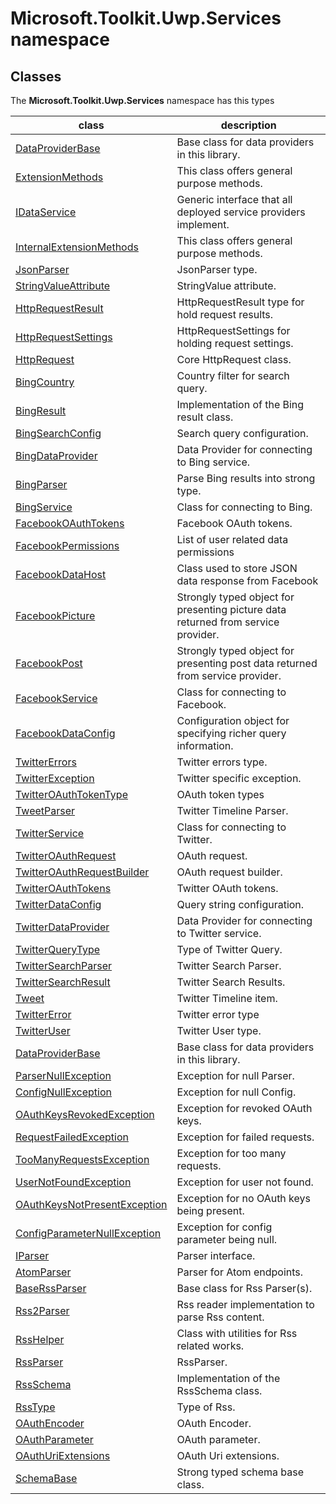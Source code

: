 
# Microsoft.Toolkit.Uwp.Services namespace

## Classes

The **Microsoft.Toolkit.Uwp.Services** namespace has this types


| class | description || --- | --- || [DataProviderBase<T1><T2>](Microsoft_Toolkit_Uwp_Services_DataProviderBase`2.md) | Base class for data providers in this library. || [ExtensionMethods](Microsoft_Toolkit_Uwp_Services_Core_ExtensionMethods.md) | This class offers general purpose methods. || [IDataService<T1><T2><T3>](Microsoft_Toolkit_Uwp_Services_Core_IDataService`3.md) | Generic interface that all deployed service providers implement. || [InternalExtensionMethods](Microsoft_Toolkit_Uwp_Services_Core_InternalExtensionMethods.md) | This class offers general purpose methods. || [JsonParser<T1>](Microsoft_Toolkit_Uwp_Services_Core_JsonParser`1.md) | JsonParser type. || [StringValueAttribute](Microsoft_Toolkit_Uwp_Services_Core_StringValueAttribute.md) | StringValue attribute. || [HttpRequestResult](Microsoft_Toolkit_Uwp_Services_Core_HttpRequestResult.md) | HttpRequestResult type for hold request results. || [HttpRequestSettings](Microsoft_Toolkit_Uwp_Services_Core_HttpRequestSettings.md) | HttpRequestSettings for holding request settings. || [HttpRequest](Microsoft_Toolkit_Uwp_Services_Core_HttpRequest.md) | Core HttpRequest class. || [BingCountry](Microsoft_Toolkit_Uwp_Services_Bing_BingCountry.md) | Country filter for search query. || [BingResult](Microsoft_Toolkit_Uwp_Services_Bing_BingResult.md) | Implementation of the Bing result class. || [BingSearchConfig](Microsoft_Toolkit_Uwp_Services_Bing_BingSearchConfig.md) | Search query configuration. || [BingDataProvider](Microsoft_Toolkit_Uwp_Services_Bing_BingDataProvider.md) | Data Provider for connecting to Bing service. || [BingParser](Microsoft_Toolkit_Uwp_Services_Bing_BingParser.md) | Parse Bing results into strong type. || [BingService](Microsoft_Toolkit_Uwp_Services_Bing_BingService.md) | Class for connecting to Bing. || [FacebookOAuthTokens](Microsoft_Toolkit_Uwp_Services_Facebook_FacebookOAuthTokens.md) | Facebook OAuth tokens. || [FacebookPermissions](Microsoft_Toolkit_Uwp_Services_Facebook_FacebookPermissions.md) | List of user related data permissions || [FacebookDataHost<T1>](Microsoft_Toolkit_Uwp_Services_Facebook_FacebookDataHost`1.md) | Class used to store JSON data response from Facebook || [FacebookPicture](Microsoft_Toolkit_Uwp_Services_Facebook_FacebookPicture.md) | Strongly typed object for presenting picture data returned from service provider. || [FacebookPost](Microsoft_Toolkit_Uwp_Services_Facebook_FacebookPost.md) | Strongly typed object for presenting post data returned from service provider. || [FacebookService](Microsoft_Toolkit_Uwp_Services_Facebook_FacebookService.md) | Class for connecting to Facebook. || [FacebookDataConfig](Microsoft_Toolkit_Uwp_Services_Facebook_FacebookDataConfig.md) | Configuration object for specifying richer query information. || [TwitterErrors](Microsoft_Toolkit_Uwp_Services_Twitter_TwitterErrors.md) | Twitter errors type. || [TwitterException](Microsoft_Toolkit_Uwp_Services_Twitter_TwitterException.md) | Twitter specific exception. || [TwitterOAuthTokenType](Microsoft_Toolkit_Uwp_Services_Twitter_TwitterOAuthTokenType.md) | OAuth token types || [TweetParser](Microsoft_Toolkit_Uwp_Services_Twitter_TweetParser.md) | Twitter Timeline Parser. || [TwitterService](Microsoft_Toolkit_Uwp_Services_Twitter_TwitterService.md) | Class for connecting to Twitter. || [TwitterOAuthRequest](Microsoft_Toolkit_Uwp_Services_Twitter_TwitterOAuthRequest.md) | OAuth request. || [TwitterOAuthRequestBuilder](Microsoft_Toolkit_Uwp_Services_Twitter_TwitterOAuthRequestBuilder.md) | OAuth request builder. || [TwitterOAuthTokens](Microsoft_Toolkit_Uwp_Services_Twitter_TwitterOAuthTokens.md) | Twitter OAuth tokens. || [TwitterDataConfig](Microsoft_Toolkit_Uwp_Services_Twitter_TwitterDataConfig.md) | Query string configuration. || [TwitterDataProvider](Microsoft_Toolkit_Uwp_Services_Twitter_TwitterDataProvider.md) | Data Provider for connecting to Twitter service. || [TwitterQueryType](Microsoft_Toolkit_Uwp_Services_Twitter_TwitterQueryType.md) | Type of Twitter Query. || [TwitterSearchParser](Microsoft_Toolkit_Uwp_Services_Twitter_TwitterSearchParser.md) | Twitter Search Parser. || [TwitterSearchResult](Microsoft_Toolkit_Uwp_Services_Twitter_TwitterSearchResult.md) | Twitter Search Results. || [Tweet](Microsoft_Toolkit_Uwp_Services_Twitter_Tweet.md) | Twitter Timeline item. || [TwitterError](Microsoft_Toolkit_Uwp_Services_Twitter_TwitterError.md) | Twitter error type || [TwitterUser](Microsoft_Toolkit_Uwp_Services_Twitter_TwitterUser.md) | Twitter User type. || [DataProviderBase<T1>](Microsoft_Toolkit_Uwp_Services_DataProviderBase`1.md) | Base class for data providers in this library. || [ParserNullException](Microsoft_Toolkit_Uwp_Services_Exceptions_ParserNullException.md) | Exception for null Parser. || [ConfigNullException](Microsoft_Toolkit_Uwp_Services_Exceptions_ConfigNullException.md) | Exception for null Config. || [OAuthKeysRevokedException](Microsoft_Toolkit_Uwp_Services_Exceptions_OAuthKeysRevokedException.md) | Exception for revoked OAuth keys. || [RequestFailedException](Microsoft_Toolkit_Uwp_Services_Exceptions_RequestFailedException.md) | Exception for failed requests. || [TooManyRequestsException](Microsoft_Toolkit_Uwp_Services_Exceptions_TooManyRequestsException.md) | Exception for too many requests. || [UserNotFoundException](Microsoft_Toolkit_Uwp_Services_Exceptions_UserNotFoundException.md) | Exception for user not found. || [OAuthKeysNotPresentException](Microsoft_Toolkit_Uwp_Services_Exceptions_OAuthKeysNotPresentException.md) | Exception for no OAuth keys being present. || [ConfigParameterNullException](Microsoft_Toolkit_Uwp_Services_Exceptions_ConfigParameterNullException.md) | Exception for config parameter being null. || [IParser<T1>](Microsoft_Toolkit_Uwp_Services_IParser`1.md) | Parser interface. || [AtomParser](Microsoft_Toolkit_Uwp_Services_Rss_AtomParser.md) | Parser for Atom endpoints. || [BaseRssParser](Microsoft_Toolkit_Uwp_Services_Rss_BaseRssParser.md) | Base class for Rss Parser(s). || [Rss2Parser](Microsoft_Toolkit_Uwp_Services_Rss_Rss2Parser.md) | Rss reader implementation to parse Rss content. || [RssHelper](Microsoft_Toolkit_Uwp_Services_Rss_RssHelper.md) | Class with utilities for Rss related works. || [RssParser](Microsoft_Toolkit_Uwp_Services_Rss_RssParser.md) | RssParser. || [RssSchema](Microsoft_Toolkit_Uwp_Services_Rss_RssSchema.md) | Implementation of the RssSchema class. || [RssType](Microsoft_Toolkit_Uwp_Services_Rss_RssType.md) | Type of Rss. || [OAuthEncoder](Microsoft_Toolkit_Uwp_Services_OAuth_OAuthEncoder.md) | OAuth Encoder. || [OAuthParameter](Microsoft_Toolkit_Uwp_Services_OAuth_OAuthParameter.md) | OAuth parameter. || [OAuthUriExtensions](Microsoft_Toolkit_Uwp_Services_OAuth_OAuthUriExtensions.md) | OAuth Uri extensions. || [SchemaBase](Microsoft_Toolkit_Uwp_Services_SchemaBase.md) | Strong typed schema base class. |